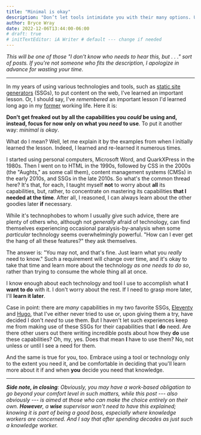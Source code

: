 ```yaml
---
title: "Minimal is okay"
description: "Don’t let tools intimidate you with their many options. Use what you need and, if and when you want, learn the rest."
author: Bryce Wray
date: 2022-12-06T13:44:00-06:00
# draft: true
# initTextEditor: iA Writer # default --- change if needed
---
```


*This will be one of those "I don't know who needs to hear this, but . . ." sort of posts. If you're not someone who fits the description, I apologize in advance for wasting your time.*

----

In my years of using various technologies and tools, such as [static site generators](https://jamstack.org/generators) (SSGs), to put content on the web, I've learned an important lesson. Or, I should say, I've *remembered* an important lesson I'd learned long ago in my [former](/posts/2021/09/transition/) working life. Here it is:

**Don't get freaked out by all the capabilities you *could* be using and, instead, focus for now only on what you *need* to use**. To put it another way: *minimal is okay*.

<!--more-->

What do I mean? Well, let me explain it by the examples from when I initially learned the lesson. Indeed, I learned and re-learned it numerous times.

I started using personal computers, Microsoft Word, and QuarkXPress in the 1980s. Then I went on to HTML in the 1990s, followed by CSS in the 2000s (the "Aughts," as some call them), content management systems (CMSs) in the early 2010s, and SSGs in the late 2010s. So what's the common thread here? It's that, for each, I taught myself **not** to worry about **all** its capabilities, but, rather, to concentrate on mastering its capabilities **that I needed at the time**. After all, I reasoned, I can always learn about the other goodies later **if** necessary.

While it's technophobes to whom I usually give such advice, there are plenty of others who, although not *generally* afraid of technology, can find themselves experiencing occasional paralysis-by-analysis when some *particular* technology seems overwhelmingly powerful. "How can I ever get the hang of all these features?" they ask themselves.

The answer is: "You may not, and that's fine. Just learn what you *really* need to know." Such a requirement will change over time, and it's okay to take that time and learn more about the technology *as one needs to do so*, rather than trying to consume the whole thing all at once.

I know enough about each technology and tool I use to accomplish what **I want to do** with it. I don't worry about the rest. If I need to grasp more later, I'll **learn it later**.

Case in point: there are *many* capabilities in my two favorite SSGs, [Eleventy](https://11ty.dev) and [Hugo](https://gohugo.io), that I've either never tried to use or, upon giving them a try, have decided I don't *need* to use them. But I haven't let such experiences keep me from making use of these SSGs for their capabilities that I **do** need. Are there other users out there writing incredible posts about how they **do** use these capabilities? Oh, my, yes. Does that mean **I** have to use them? No, not unless or until I see a need for them.

And the same is true for you, too. Embrace using a tool or technology only to the extent you need it, and be comfortable in deciding that you'll learn more about it if and when **you** decide you need that knowledge.

----

***Side note, in closing**: Obviously, you may have a work-based obligation to go beyond your comfort level in such matters, while this post --- also obviously --- is aimed at those who can make the choice entirely on their own. **However**, a **wise** supervisor won't need to have this explained; knowing it is part of being a good boss, especially where knowledge workers are concerned. And I say that after spending decades as just such a knowledge worker.*
